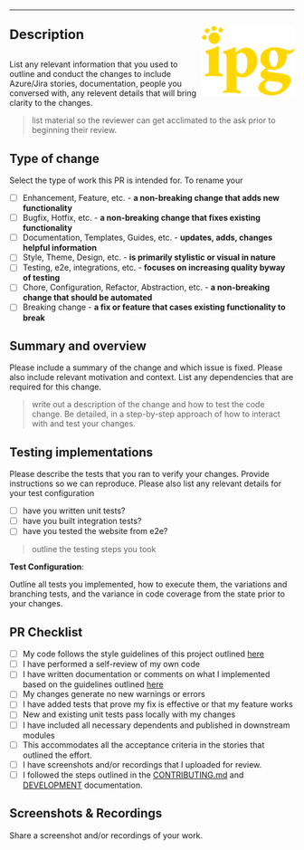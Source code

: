 # <hr /> <sup>Description</sup> <img align="right" alt="IPG" src="./img/logo.svg" width="164" valign="middle" />


List any relevant information that you used to outline and conduct the changes to include Azure/Jira stories, documentation, people you conversed with, any relevent details that will bring clarity to the changes.

> list material so the reviewer can get acclimated to the ask prior to beginning their review.

## Type of change

Select the type of work this PR is intended for. To rename your 

- [ ] Enhancement, Feature, etc. - **a non-breaking change that adds new functionality**
- [ ] Bugfix, Hotfix, etc. - **a non-breaking change that fixes existing functionality**
- [ ] Documentation, Templates, Guides, etc. - **updates, adds, changes helpful information**
- [ ] Style, Theme, Design, etc. - **is primarily stylistic or visual in nature**
- [ ] Testing, e2e, integrations, etc. - **focuses on increasing quality byway of testing**
- [ ] Chore, Configuration, Refactor, Abstraction, etc. - **a non-breaking change that should be automated**
- [ ] Breaking change - **a fix or feature that cases existing functionality to break**

## Summary and overview

Please include a summary of the change and which issue is fixed. Please also include relevant motivation and context. List any dependencies that are required for this change.

> write out a description of the change and how to test the code change. Be detailed, in a step-by-step approach of how to interact with and test your changes.

## Testing implementations

Please describe the tests that you ran to verify your changes. Provide instructions so we can reproduce. Please also list any relevant details for your test configuration

- [ ] have you written unit tests?
- [ ] have you built integration tests?
- [ ] have you tested the website from e2e?

> outline the testing steps you took

**Test Configuration**:

Outline all tests you implemented, how to execute them, the variations and branching tests, and the variance in code coverage from the state prior to your changes.

## PR Checklist

- [ ] My code follows the style guidelines of this project outlined [here](./DEVELOPMENT.md)
- [ ] I have performed a self-review of my own code
- [ ] I have written documentation or comments on what I implemented based on the guidelines outlined [here](./DEVELOPMENT.md)
- [ ] My changes generate no new warnings or errors
- [ ] I have added tests that prove my fix is effective or that my feature works
- [ ] New and existing unit tests pass locally with my changes
- [ ] I have included all necessary dependents and published in downstream modules
- [ ] This accommodates all the acceptance criteria in the stories that outlined the effort.
- [ ] I have screenshots and/or recordings that I uploaded for review.
- [ ] I followed the steps outlined in the [CONTRIBUTING.md](./CONTRIBUTING.md) and [DEVELOPMENT](./DEVELOPMENT.md) documentation.

## Screenshots & Recordings

Share a screenshot and/or recordings of your work.
